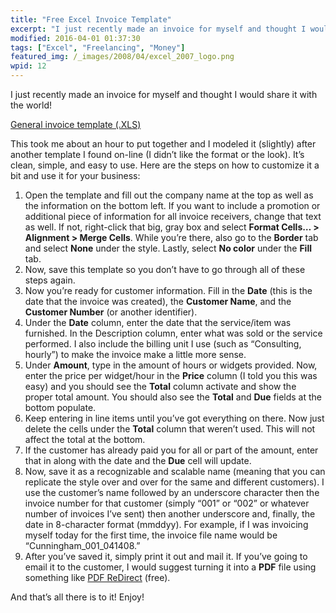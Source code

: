 ```yaml
---
title: "Free Excel Invoice Template"
excerpt: "I just recently made an invoice for myself and thought I would share it with the world! It’s clean, simple, and easy to use."
modified: 2016-04-01 01:37:30
tags: ["Excel", "Freelancing", "Money"]
featured_img: /_images/2008/04/excel_2007_logo.png
wpid: 12
---
```


I just recently made an invoice for myself and thought I would share it with the world!

[General invoice template (.XLS)](https://www.dropbox.com/s/2eec3ag80348wku/invoice_template.xls?dl=0)

This took me about an hour to put together and I modeled it (slightly) after another template I found on-line (I didn’t like the format or the look). It’s clean, simple, and easy to use. Here are the steps on how to customize it a bit and use it for your business:

1. Open the template and fill out the company name at the top as well as the information on the bottom left. If you want to include a promotion or additional piece of information for all invoice receivers, change that text as well. If not, right-click that big, gray box and select **Format Cells… &gt; Alignment &gt; Merge Cells**. While you’re there, also go to the **Border** tab and select **None** under the style. Lastly, select **No color** under the **Fill** tab.
2. Now, save this template so you don’t have to go through all of these steps again.
3. Now you’re ready for customer information. Fill in the **Date** (this is the date that the invoice was created), the **Customer Name**, and the **Customer Number** (or another identifier).
4. Under the **Date** column, enter the date that the service/item was furnished. In the Description column, enter what was sold or the service performed. I also include the billing unit I use (such as “Consulting, hourly”) to make the invoice make a little more sense.
5. Under **Amount**, type in the amount of hours or widgets provided. Now, enter the price per widget/hour in the **Price** column (I told you this was easy) and you should see the **Total** column activate and show the proper total amount. You should also see the **Total** and **Due** fields at the bottom populate.
6. Keep entering in line items until you’ve got everything on there. Now just delete the cells under the **Total** column that weren’t used. This will not affect the total at the bottom.
7. If the customer has already paid you for all or part of the amount, enter that in along with the date and the **Due** cell will update.
8. Now, save it as a recognizable and scalable name (meaning that you can replicate the style over and over for the same and different customers). I use the customer’s name followed by an underscore character then the invoice number for that customer (simply “001” or “002” or whatever number of invoices I’ve sent) then another underscore and, finally, the date in 8-character format (mmddyy). For example, if I was invoicing myself today for the first time, the invoice file name would be “Cunningham\_001\_041408.”
9. After you’ve saved it, simply print it out and mail it. If you’ve going to email it to the customer, I would suggest turning it into a **PDF** file using something like [PDF ReDirect](http://www.download.com/PDF-ReDirect/3000-6675_4-10255233.html?tag=lst-1) (free).

And that’s all there is to it! Enjoy!
